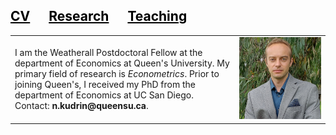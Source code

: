 <style>
a:link {
  color: black;
  background-color: transparent;
  text-decoration: none;
}
a:visited {
  color: black;
  background-color: transparent;
  text-decoration: none;
}
a:hover {
  color: red;
  background-color: transparent;
  text-decoration: none;
}
a:active {
  color: yellow;
  background-color: transparent;
  text-decoration: none;
}
</style>

<h2> <a href="{{site.url}}/assets/pdfs/CV_Kudrin.pdf"><span style="text-decoration: underline;">CV</span></a><a href="{{site.url}}/research.html"><span style="text-decoration: underline; padding:30px">Research</span></a><a href="{{site.url}}/teaching.html"><span style="text-decoration: underline;">Teaching</span></a></h2>

<!--I am the Weatherall Postdoctoral Fellow at the department of Economics at Queen's University. My primary field of research is <i>Econometrics</i>.<br>Prior to joining Queen's, I received my PhD from the department of Economics at UC San Diego.<br><br> 
Contact: <b>nkudrin@ucsd.edu</b>-->
  
<!--#<img alt="an image of me" src="assets/images/PhotoQueens.jpeg" width="auto" height="auto" max-width="50vh">-->

<table border="0">
 <tr>
    <td>I am the Weatherall Postdoctoral Fellow at the department of Economics at Queen's University. My primary field of research is <i>Econometrics</i>. Prior to joining Queen's, I received my PhD from the department of Economics at UC San Diego. <br> 
Contact: <b>n.kudrin@queensu.ca</b>.</td>
    <td><img alt="an image of me" src="assets/images/headshot.jpeg" width="auto" height="auto" max-width="50vh"></td>
 </tr>
</table>

